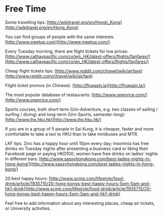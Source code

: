 # Free Time

Some travelling tips: [http://wikitravel.org/en/Hong\_Kong](http://wikitravel.org/en/Hong_Kong)  


You can find groups of people with the same interests: [http://www.meetup.com](http://www.meetup.com/)  


Every Tuesday morning, there are flight tickets for low prices: [http://www.cathaypacific.com/cx/en\_HK/latest-offers/flights/fanfares/](http://www.cathaypacific.com/cx/en_HK/latest-offers/flights/fanfares/)  


Cheap flight tickets tips: [http://www.reddit.com/r/travel/wiki/airfare](http://www.reddit.com/r/travel/wiki/airfare)  


Flight ticket promos \(in Chinese\): [http://flyagain.la](http://flyagain.la/)  


The most popular database of restaurants: [http://www.openrice.com/](http://www.openrice.com/)  


Sports courses, both short term \(Uni-Adventure, e.g. two classes of sailing / surfing / diving\) and long-term \(Uni-Sports, semester-long\): [http://www.ihp.hku.hk](http://www.ihp.hku.hk/)  


If you are in a group of 5 people in Sai Kung, it is cheaper, faster and more comfortable to take a taxi to HKU than to take minibuses and MTR.  


LKF tips: Zinc has a happy hour until 10pm every day; Insomnia has free drinks on Tuesday nights after presenting a business card or liking their Facebook page or paying HKD100; women have free drinks on ladies’ nights in different bars: [http://www.sassyhongkong.com/best-ladies-nights-in-hong-kong/](http://www.sassyhongkong.com/best-ladies-nights-in-hong-kong/)

20 best happy hours: [http://www.scmp.com/lifestyle/food-drink/article/1935715/20-hong-kongs-best-happy-hours-5pm-5am-and-hk1-drink](http://www.scmp.com/lifestyle/food-drink/article/1935715/20-hong-kongs-best-happy-hours-5pm-5am-and-hk1-drink)  


Feel free to add information about any interesting places, cheap air tickets, or University activities.  
  


